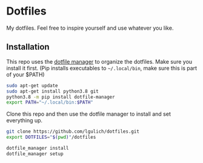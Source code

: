 # Dotfiles
My dotfiles. Feel free to inspire yourself and use whatever you like.

## Installation
This repo uses the [dotfile manager](https://github.com/lgulich/dotfile_manager)
to organize the dotfiles. Make sure you install it first. (Pip installs 
executables to `~/.local/bin`, make sure this is part of your $PATH)
```sh
sudo apt-get update
sudo apt-get install python3.8 git
python3.8 -m pip install dotfile-manager
export PATH="~/.local/bin:$PATH"
```

Clone this repo and then use the dotfile manager to install and set everything
up.
```sh
git clone https://github.com/lgulich/dotfiles.git
export DOTFILES="$(pwd)"/dotfiles

dotfile_manager install
dotfile_manager setup
```

